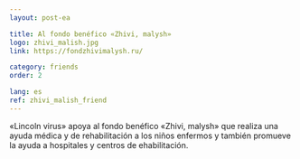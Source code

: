 ```yaml
---
layout: post-ea

title: Al fondo benéfico «Zhivi, malysh»
logo: zhivi_malish.jpg
link: https://fondzhivimalysh.ru/

category: friends
order: 2

lang: es
ref: zhivi_malish_friend
---
```


«Lincoln virus» apoya al fondo benéfico «Zhivi, malysh» que realiza una ayuda médica y de rehabilitación a los niños enfermos y también promueve la ayuda a hospitales y centros de ehabilitación.
